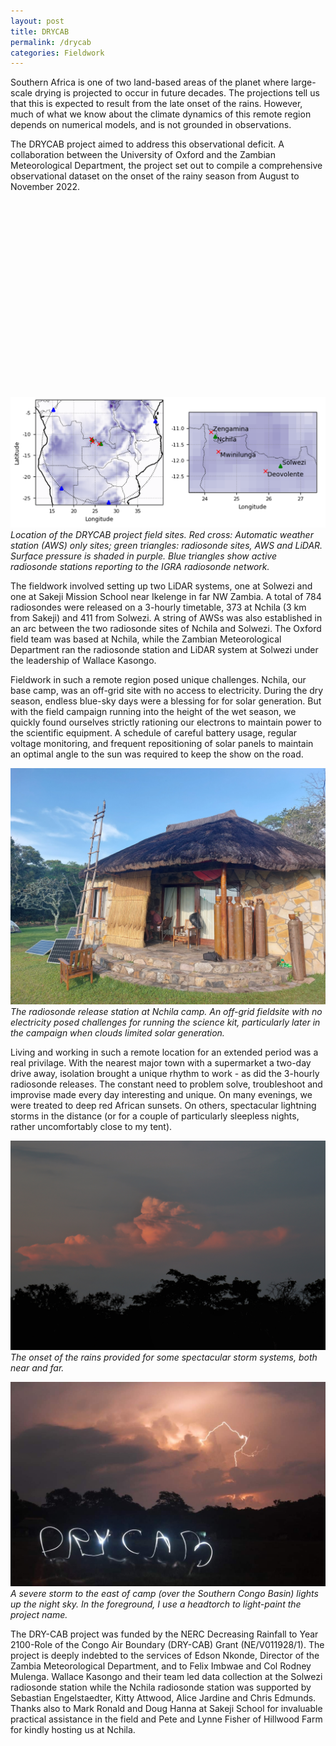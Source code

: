 ```yaml
---
layout: post
title: DRYCAB
permalink: /drycab
categories: Fieldwork
---
```


Southern Africa is one of two land-based areas of the planet where large-scale drying is projected to occur in future decades. The projections tell us that this is expected to result from the late onset of the rains. However, much of what we know about the climate dynamics of this remote region depends on numerical models, and is not grounded in observations.

The DRYCAB project aimed to address this observational deficit. A collaboration between the University of Oxford and the Zambian Meteorological Department, the project set out to compile a comprehensive observational dataset on the onset of the rainy season from August to November 2022.

<link rel="stylesheet" href="https://unpkg.com/leaflet@1.9.4/dist/leaflet.css" crossorigin="" />
<script src="https://unpkg.com/leaflet@1.9.4/dist/leaflet.js" crossorigin=""></script>

<div id="map" style="height: 300px; width: 100%; margin-top: 1em;"></div>

<script>
document.addEventListener("DOMContentLoaded", function () {
  var map = L.map('map').setView([-12, 25], 5);
  L.tileLayer('https://tile.openstreetmap.org/{z}/{x}/{y}.png', {
    attribution: '© OpenStreetMap contributors'
  }).addTo(map); 
  // Define custom red and green icons
  var redIcon = new L.Icon({
    iconUrl: 'https://raw.githubusercontent.com/pointhi/leaflet-color-markers/master/img/marker-icon-red.png',
    shadowUrl: 'https://unpkg.com/leaflet@1.9.4/dist/images/marker-shadow.png',
    iconSize: [25, 41],
    iconAnchor: [12, 41],
    popupAnchor: [1, -34],
    shadowSize: [41, 41]
  });

  var greenIcon = new L.Icon({
    iconUrl: 'https://raw.githubusercontent.com/pointhi/leaflet-color-markers/master/img/marker-icon-green.png',
    shadowUrl: 'https://unpkg.com/leaflet@1.9.4/dist/images/marker-shadow.png',
    iconSize: [25, 41],
    iconAnchor: [12, 41],
    popupAnchor: [1, -34],
    shadowSize: [41, 41]
  });

  // Apply colored markers
  L.marker([-11.2495, 24.3273], { icon: redIcon }).addTo(map)
    .bindPopup('Nchila')
    .openPopup();

  L.marker([-12.1708, 26.3648], { icon: greenIcon }).addTo(map)
    .bindPopup('Solwezi')
    .openPopup();
});
</script>

![img1](/assets/drycab/map.png)  
*Location of the DRYCAB project field sites. Red cross: Automatic weather station (AWS) only sites; green triangles: radiosonde sites, AWS and LiDAR. Surface pressure is shaded in purple. Blue triangles show active radiosonde stations reporting to the IGRA radiosonde network.*

The fieldwork involved setting up two LiDAR systems, one at Solwezi and one at Sakeji Mission School near Ikelenge in far NW Zambia. A total of 784 radiosondes were released on a 3-hourly timetable, 373 at Nchila (3 km from Sakeji) and 411 from Solwezi. A string of AWSs was also established in an arc between the two radiosonde sites of Nchila and Solwezi. The Oxford field team was based at Nchila, while the Zambian Meteorological Department ran the radiosonde station and LiDAR system at Solwezi under the leadership of Wallace Kasongo.

Fieldwork in such a remote region posed unique challenges. Nchila, our base camp, was an off-grid site with no access to electricity. During the dry season, endless blue-sky days were a blessing for for solar generation. But with the field campaign running into the height of the wet season, we quickly found ourselves strictly rationing our electrons to maintain power to the scientific equipment. A schedule of careful battery usage, regular voltage monitoring, and frequent repositioning of solar panels to maintain an optimal angle to the sun was required to keep the show on the road. 

![img6](/assets/drycab/20221106_165904.jpg)  
*The radiosonde release station at Nchila camp. An off-grid fieldsite with no electricity posed challenges for running the science kit, particularly later in the campaign when clouds limited solar generation.*

Living and working in such a remote location for an extended period was a real privilage. With the nearest major town with a supermarket a two-day drive away, isolation brought a unique rhythm to work - as did the 3-hourly radiosonde releases. The constant need to problem solve, troubleshoot and improvise made every day interesting and unique. On many evenings, we were treated to deep red African sunsets. On others, spectacular lightning storms in the distance (or for a couple of particularly sleepless nights, rather uncomfortably close to my tent). 

![img2](/assets/drycab/20221103182154_IMG_9506-01.jpeg)  
*The onset of the rains provided for some spectacular storm systems, both near and far.*

![img7](/assets/drycab/received_865233207813466.jpeg)  
*A severe storm to the east of camp (over the Southern Congo Basin) lights up the night sky. In the foreground, I use a headtorch to light-paint the project name.*

The DRY-CAB project was funded by the NERC Decreasing Rainfall to Year 2100-Role of the Congo Air Boundary (DRY-CAB) Grant (NE/V011928/1). The project is deeply indebted to the services of Edson Nkonde, Director of the Zambia Meteorological Department, and to Felix Imbwae and Col Rodney Mulenga. Wallace Kasongo and their team led data collection at the Solwezi radiosonde station while the Nchila radiosonde station was supported by Sebastian Engelstaedter, Kitty Attwood, Alice Jardine and Chris Edmunds. Thanks also to Mark Ronald and Doug Hanna at Sakeji School for invaluable practical assistance in the field and Pete and Lynne Fisher of Hillwood Farm for kindly hosting us at Nchila.
